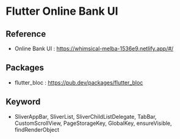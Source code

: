 # Flutter Online Bank UI 

## Reference
* Online Bank UI : https://whimsical-melba-1536e9.netlify.app/#/

## Packages
* flutter_bloc : https://pub.dev/packages/flutter_bloc

## Keyword
* SliverAppBar, SliverList, SliverChildListDelegate, TabBar, CustomScrollView, PageStorageKey, GlobalKey, ensureVisible, findRenderObject
